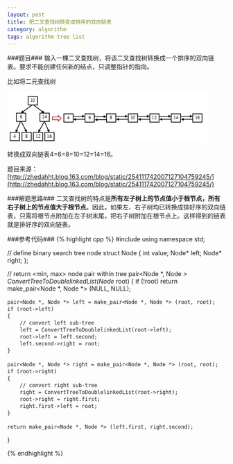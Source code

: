 ```yaml
---
layout: post
title: 把二叉查找树转变成排序的双向链表
category: algorithm
tags: algorithm tree list
---
```


###题目###
输入一棵二叉查找树，将该二叉查找树转换成一个排序的双向链表。要求不能创建任何新的结点，只调整指针的指向。

比如将二元查找树

![](/image/binary-search-tree-to-sorted-double-linked-list.png)

转换成双向链表4=6=8=10=12=14=16。

题目来源：[http://zhedahht.blog.163.com/blog/static/254111742007127104759245/](http://zhedahht.blog.163.com/blog/static/254111742007127104759245/)

###解题思路###
二叉查找树的特点是**所有左子树上的节点值小于根节点，所有右子树上的节点值大于根节点**。因此，如果左、右子树均已转换成排好序的双向链表，只需将根节点附加在左子树末尾，把右子树附加在根节点上。这样得到的链表就是排好序的双向链表。

###参考代码###
{% highlight cpp %}
#include <iostream>
using namespace std;

// define binary search tree node
struct Node
{
	int value;
	Node* left;
	Node* right;
};

// return <min, max> node pair within tree
pair<Node *, Node *> ConvertTreeToDoublelinkedList(Node* root)
{
	if (!root)
		return make_pair<Node *, Node *> (NULL, NULL);

	pair<Node *, Node *> left = make_pair<Node *, Node *> (root, root);
	if (root->left)
	{
		// convert left sub-tree
		left = ConvertTreeToDoublelinkedList(root->left);
		root->left = left.second;
		left.second->right = root;
	}

	pair<Node *, Node *> right = make_pair<Node *, Node *> (root, root);
	if (root->right)
	{
		// convert right sub-tree
		right = ConvertTreeToDoublelinkedList(root->right);
		root->right = right.first;
		right.first->left = root;
	}

	return make_pair<Node *, Node *> (left.first, right.second);
}

{% endhighlight %}
